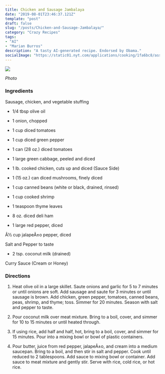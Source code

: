 ```yaml
---
title: Chicken and Sausage Jambalaya
date: "2019-08-01T23:46:37.121Z"
template: "post"
draft: false
slug: "/posts/Chicken-and-Sausage-Jambalaya/"
category: "Crazy Recipes"
tags:
- "AI"
- "Marian Burros"
description: "A tasty AI-generated recipe. Endorsed by Obama."
socialImage: "https://static01.nyt.com/applications/cooking/1fa6bc8/assets/16.png?1"
---
```


![](https://static01.nyt.com/applications/cooking/1fa6bc8/assets/16.png?1)

*Photo*
### Ingredients

Sausage, chicken, and vegetable stuffing

* 1/4 tbsp olive oil

* 1 onion, chopped

* 1 cup diced tomatoes

* 1 cup diced green pepper

* 1 can (28 oz.) diced tomatoes

* 1 large green cabbage, peeled and diced

* 1 lb. cooked chicken, cuts up and diced (Sauce Side)

* 1 (15 oz.) can diced mushrooms, finely diced

* 1 cup canned beans (white or black, drained, rinsed)

* 1 cup cooked shrimp

* 1 teaspoon thyme leaves

* 8 oz. diced deli ham

* 1 large red pepper, diced

Â½ cup jalapeÃ±o pepper, diced

Salt and Pepper to taste

* 2 tsp. coconut milk (drained)

Curry Sauce (Cream or Honey)
### Directions

1. Heat olive oil in a large skillet. Saute onions and garlic for 5 to 7 minutes or until onions are soft. Add sausage and saute for 3 minutes or until sausage is brown. Add chicken, green pepper, tomatoes, canned beans, peas, shrimp, and thyme; toss. Simmer for 20 minutes. Season with salt and pepper to taste.

1. Pour coconut milk over meat mixture. Bring to a boil, cover, and simmer for 10 to 15 minutes or until heated through.

1. If using rice, add half and half, hot, bring to a boil, cover, and simmer for 15 minutes. Pour into a mixing bowl or bowl of plastic containers.

1. Pour butter, juice from red pepper, jalapeÃ±o, and cream into a medium saucepan. Bring to a boil, and then stir in salt and pepper. Cook until reduced to 2 tablespoons. Add sauce to mixing bowl or container. Add sauce to meat mixture and gently stir. Serve with rice, cold rice, or hot rice.

